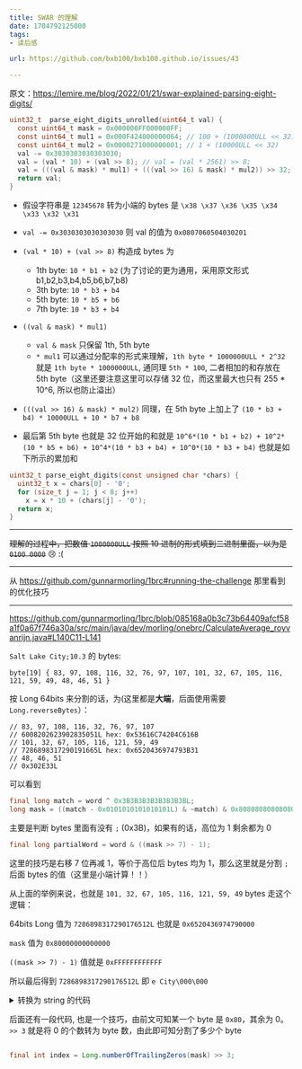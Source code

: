 ```yaml
---
title: SWAR 的理解
date: 1704792125000
tags:
- 读后感

url: https://github.com/bxb100/bxb100.github.io/issues/43

---
```

原文：https://lemire.me/blog/2022/01/21/swar-explained-parsing-eight-digits/

```c
uint32_t  parse_eight_digits_unrolled(uint64_t val) {
  const uint64_t mask = 0x000000FF000000FF;
  const uint64_t mul1 = 0x000F424000000064; // 100 + (1000000ULL << 32)
  const uint64_t mul2 = 0x0000271000000001; // 1 + (10000ULL << 32)
  val -= 0x3030303030303030;
  val = (val * 10) + (val >> 8); // val = (val * 2561) >> 8;
  val = (((val & mask) * mul1) + (((val >> 16) & mask) * mul2)) >> 32;
  return val;
}
```

* 假设字符串是 `12345678` 转为小端的 bytes 是 `\x38 \x37 \x36 \x35 \x34 \x33 \x32 \x31`
* `val -= 0x3030303030303030` 则 val 的值为 `0x0807060504030201`
* `(val * 10) + (val >> 8)` 构造成 bytes 为
   * 1th byte: `10 * b1 + b2` (为了讨论的更为通用，采用原文形式 b1,b2,b3,b4,b5,b6,b7,b8)
   * 3th byte: `10 * b3 + b4`
   * 5th byte: `10 * b5 + b6`
   * 7th byte: `10 * b3 + b4`
* `((val & mask) * mul1)`
   * `val & mask` 只保留 1th, 5th byte
   * `* mul1` 可以通过分配率的形式来理解，`1th byte * 1000000ULL * 2^32` 就是 `1th byte * 1000000ULL`, 通同理 `5th * 100`, 二者相加的和存放在 5th byte（这里还要注意这里可以存储 32 位，而这里最大也只有 255 * 10^6, 所以也防止溢出）

* `(((val >> 16) & mask) * mul2)` 同理，在 5th byte 上加上了 `(10 * b3 + b4) * 10000ULL + 10 * b7 + b8`
* 最后第 5th byte 也就是 32 位开始的和就是 `10^6*(10 * b1 + b2) + 10^2*(10 * b5 + b6) + 10^4*(10 * b3 + b4) + 10^0*(10 * b3 + b4)` 也就是如下所示的累加和
```c
uint32_t parse_eight_digits(const unsigned char *chars) {
  uint32_t x = chars[0] - '0';
  for (size_t j = 1; j < 8; j++)
    x = x * 10 + (chars[j] - '0');
  return x;
}
```

---

~~理解的过程中，把数值 `1000000ULL` 按照 10 进制的形式填到二进制里面，以为是 `0100 0000`~~ 😢 :(

---

<a id='issuecomment-1882698869'></a>
从 https://github.com/gunnarmorling/1brc#running-the-challenge 那里看到的优化技巧

---

<a id='issuecomment-1886184937'></a>
https://github.com/gunnarmorling/1brc/blob/085168a0b3c73b64409afcf58a1f0a67f746a30a/src/main/java/dev/morling/onebrc/CalculateAverage_royvanrijn.java#L140C11-L141

`Salt Lake City;10.3` 的 bytes:
```
byte[19] { 83, 97, 108, 116, 32, 76, 97, 107, 101, 32, 67, 105, 116, 121, 59, 49, 48, 46, 51 }
```

按 Long 64bits 来分割的话，为(这里都是**大端**，后面使用需要 `Long.reverseBytes`）：

```
// 83, 97, 108, 116, 32, 76, 97, 107
// 6008202623902835051L hex: 0x53616C74204C616B
// 101, 32, 67, 105, 116, 121, 59, 49
// 7286898317290191665L hex: 0x6520436974793B31
// 48, 46, 51
// 0x302E33L
```

可以看到 

```java
final long match = word ^ 0x3B3B3B3B3B3B3B3BL;
long mask = ((match - 0x0101010101010101L) & ~match) & 0x8080808080808080L;
```
主要是判断 bytes 里面有没有 `;` (0x3B)，如果有的话，高位为 1 剩余都为 0 

```java
final long partialWord = word & ((mask >> 7) - 1);
```
这里的技巧是右移 7 位再减 1，等价于高位后 bytes 均为 1，那么这里就是分割 `;` 后面 bytes 的值（这里是小端计算！！）

从上面的举例来说，也就是 `101, 32, 67, 105, 116, 121, 59, 49` bytes 走这个逻辑：

64bits Long 值为 `7286898317290176512L` 也就是 `0x6520436974790000`

`mask` 值为 `0x80000000000000`

`((mask >> 7) - 1)` 值就是 `0xFFFFFFFFFFFF`

所以最后得到 `7286898317290176512L` 即 `e City\000\000`

<details>
<summary>转换为 string 的代码</summary>


这里也挺搞笑的，小端进去，String 按大端转，最后结果是可读的 ;)

```java
public byte[] longToBytes(long x) {
    ByteBuffer buffer = ByteBuffer.allocate(Long.BYTES);
    buffer.putLong(x);
    return buffer.array();
}

new String(longToBytes(7286898317290176512L))
```
当然后面的代码并没有使用这个方式获取 string，而是直接通过 `UNSAFE.getByte` 直接获取内存中映射的值
</details>

后面还有一段代码, 也是一个技巧，由前文可知某一个 byte 是 `0x80`，其余为 0。`>> 3` 就是将 0 的个数转为 byte 数，由此即可知分割了多少个 byte

```java

final int index = Long.numberOfTrailingZeros(mask) >> 3;

```


